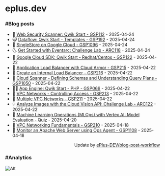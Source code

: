 # eplus.dev

### #Blog posts

<!-- BLOG-POST-LIST:START -->
 - 🧰 [Web Security Scanner: Qwik Start - GSP112](https://eplus.dev/web-security-scanner-qwik-start-gsp112-1) - 2025-04-24
 - 😺 [Dataflow: Qwik Start - Templates - GSP192](https://eplus.dev/dataflow-qwik-start-templates-gsp192) - 2025-04-24
 - 🗽 [SingleStore on Google Cloud - GSP1096](https://eplus.dev/singlestore-on-google-cloud-gsp1096) - 2025-04-24
 - 🌜 [Get Started with Eventarc: Challenge Lab - ARC118](https://eplus.dev/get-started-with-eventarc-challenge-lab-arc118) - 2025-04-24
 - 📝 [Google Cloud SDK: Qwik Start - Redhat/Centos - GSP122](https://eplus.dev/google-cloud-sdk-qwik-start-redhatcentos-gsp122) - 2025-04-22
 - 🚀 [Application Load Balancer with Cloud Armor - GSP215](https://eplus.dev/application-load-balancer-with-cloud-armor-gsp215) - 2025-04-22
 - 💼 [Create an Internal Load Balancer - GSP216](https://eplus.dev/create-an-internal-load-balancer-gsp216) - 2025-04-22
 - 🦣 [Cloud Spanner - Defining Schemas and Understanding Query Plans - GSP1050](https://eplus.dev/cloud-spanner-defining-schemas-and-understanding-query-plans-gsp1050) - 2025-04-22
 - 👨‍🏫 [App Engine: Qwik Start - PHP - GSP069](https://eplus.dev/app-engine-qwik-start-php-gsp069) - 2025-04-22
 - 🔭 [VPC Networks - Controlling Access - GSP213](https://eplus.dev/vpc-networks-controlling-access-gsp213) - 2025-04-22
 - 🤡 [Multiple VPC Networks - GSP211](https://eplus.dev/multiple-vpc-networks-gsp211) - 2025-04-22
 - 💡 [Analyze Images with the Cloud Vision API: Challenge Lab - ARC122](https://eplus.dev/analyze-images-with-the-cloud-vision-api-challenge-lab-arc122) - 2025-04-22
 - 🦣 [Machine Learning Operations &lpar;MLOps&rpar; with Vertex AI: Model Evaluation - Quiz](https://eplus.dev/machine-learning-operations-mlops-with-vertex-ai-model-evaluation-quiz) - 2025-04-20
 - 💪 [VPC Networking Fundamentals - GSP210](https://eplus.dev/vpc-networking-fundamentals-gsp210) - 2025-04-18
 - 🤡 [Monitor an Apache Web Server using Ops Agent - GSP1108](https://eplus.dev/monitor-an-apache-web-server-using-ops-agent-gsp1108) - 2025-04-18<!-- BLOG-POST-LIST:END -->

<div align="right">
  Update by <a target="_blank"
    href="https://github.com/ePlus-DEV/blog-post-workflow">ePlus-DEV/blog-post-workflow</a>
</div>

### #Analytics
![Alt](https://repobeats.axiom.co/api/embed/9990f7cddfbad8d834990b10ccad05f81ac1096f.svg "Repobeats analytics image")
